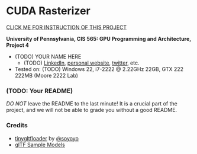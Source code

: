 CUDA Rasterizer
===============

[CLICK ME FOR INSTRUCTION OF THIS PROJECT](./INSTRUCTION.md)

**University of Pennsylvania, CIS 565: GPU Programming and Architecture, Project 4**

* (TODO) YOUR NAME HERE
	* (TODO) [LinkedIn](), [personal website](), [twitter](), etc.
* Tested on: (TODO) Windows 22, i7-2222 @ 2.22GHz 22GB, GTX 222 222MB (Moore 2222 Lab)

### (TODO: Your README)

*DO NOT* leave the README to the last minute! It is a crucial part of the
project, and we will not be able to grade you without a good README.


### Credits

* [tinygltfloader](https://github.com/syoyo/tinygltfloader) by [@soyoyo](https://github.com/syoyo)
* [glTF Sample Models](https://github.com/KhronosGroup/glTF/blob/master/sampleModels/README.md)
